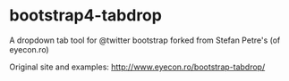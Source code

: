 # bootstrap4-tabdrop

A dropdown tab tool for @twitter bootstrap forked from Stefan Petre's (of eyecon.ro)

Original site and examples: http://www.eyecon.ro/bootstrap-tabdrop/
